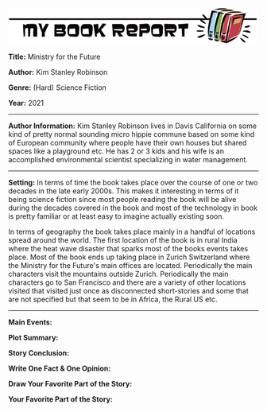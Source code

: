 ![](https://raw.githubusercontent.com/tombetthauser/bookreport-ministryforthefuture/main/assets/banner-2.png)

**Title:** Ministry for the Future

**Author:** Kim Stanley Robinson

**Genre:** (Hard) Science Fiction

**Year:** 2021

***

**Author Information:** Kim Stanley Robinson lives in Davis California on some kind of pretty normal sounding micro hippie commune based on some kind of European community where people have their own houses but shared spaces like a playground etc. He has 2 or 3 kids and his wife is an accomplished environmental scientist specializing in water management.

***

**Setting:** In terms of time the book takes place over the course of one or two decades in the late early 2000s. This makes it interesting in terms of it being science fiction since most people reading the book will be alive during the decades covered in the book and most of the technology in book is pretty familiar or at least easy to imagine actually existing soon.

In terms of geography the book takes place mainly in a handful of locations spread around the world. The first location of the book is in rural India where the heat wave disaster that sparks most of the books events takes place. Most of the book ends up taking place in Zurich Switzerland where the Ministry for the Future's main offices are located. Periodically the main characters visit the mountains outside Zurich. Periodically the main characters go to San Francisco and there are a variety of other locations visited that visited just once as disconnected short-stories and some that are not specified but that seem to be in Africa, the Rural US etc.

***

**Main Events:**

**Plot Summary:**

**Story Conclusion:**

**Write One Fact & One Opinion:**

**Draw Your Favorite Part of the Story:**

**Your Favorite Part of the Story:**